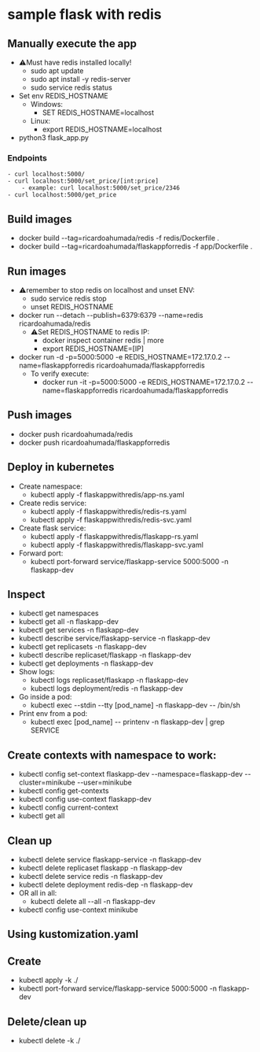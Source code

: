 # sample flask with redis

## Manually execute the app
- ⚠Must have redis installed locally!
	- sudo apt update
	- sudo apt install -y redis-server
	- sudo service redis status
- Set env REDIS_HOSTNAME
	- Windows: 
		- SET REDIS_HOSTNAME=localhost
	- Linux: 
		- export REDIS_HOSTNAME=localhost
- python3 flask_app.py

### Endpoints
	- curl localhost:5000/
	- curl localhost:5000/set_price/[int:price]
		- example: curl localhost:5000/set_price/2346
	- curl localhost:5000/get_price


## Build images
- docker build --tag=ricardoahumada/redis -f redis/Dockerfile .
- docker build --tag=ricardoahumada/flaskappforredis -f app/Dockerfile .

## Run images
- ⚠remember to stop redis on localhost and unset ENV:
	- sudo service redis stop
	- unset REDIS_HOSTNAME
- docker run --detach --publish=6379:6379 --name=redis ricardoahumada/redis
	- ⚠Set REDIS_HOSTNAME to redis IP:
		- docker inspect container redis | more
		- export REDIS_HOSTNAME=[IP]
- docker run -d -p=5000:5000 -e REDIS_HOSTNAME=172.17.0.2 --name=flaskappforredis ricardoahumada/flaskappforredis
	- To verify execute:
		- docker run -it -p=5000:5000 -e REDIS_HOSTNAME=172.17.0.2  --name=flaskappforredis ricardoahumada/flaskappforredis

## Push images
- docker push ricardoahumada/redis
- docker push ricardoahumada/flaskappforredis

## Deploy in kubernetes
- Create namespace:
	- kubectl apply -f flaskappwithredis/app-ns.yaml
- Create redis service:
	- kubectl apply -f flaskappwithredis/redis-rs.yaml
	- kubectl apply -f flaskappwithredis/redis-svc.yaml
- Create flask service:
	- kubectl apply -f flaskappwithredis/flaskapp-rs.yaml
	- kubectl apply -f flaskappwithredis/flaskapp-svc.yaml
- Forward port:
	- kubectl port-forward service/flaskapp-service 5000:5000 -n flaskapp-dev

## Inspect
- kubectl get namespaces
- kubectl get all -n flaskapp-dev
- kubectl get services -n flaskapp-dev
- kubectl describe service/flaskapp-service -n flaskapp-dev
- kubectl get replicasets -n flaskapp-dev
- kubectl describe replicaset/flaskapp -n flaskapp-dev
- kubectl get deployments -n flaskapp-dev
- Show logs:
	- kubectl logs replicaset/flaskapp -n flaskapp-dev 
	- kubectl logs deployment/redis -n flaskapp-dev 
- Go inside a pod:
	- kubectl exec --stdin --tty [pod_name] -n flaskapp-dev -- /bin/sh 
- Print env from a pod:
	- kubectl exec [pod_name] -- printenv -n flaskapp-dev | grep SERVICE

## Create contexts with namespace to work:
- kubectl config set-context flaskapp-dev --namespace=flaskapp-dev --cluster=minikube --user=minikube
- kubectl config get-contexts
- kubectl config use-context flaskapp-dev
- kubectl config current-context
- kubectl get all

## Clean up
- kubectl delete service flaskapp-service -n  flaskapp-dev
- kubectl delete replicaset flaskapp -n flaskapp-dev
- kubectl delete service redis -n  flaskapp-dev
- kubectl delete deployment redis-dep -n flaskapp-dev
- OR all in all:
	- kubectl delete all --all -n flaskapp-dev
- kubectl config use-context minikube

## Using kustomization.yaml

## Create
- kubectl apply -k ./
- kubectl port-forward service/flaskapp-service 5000:5000 -n flaskapp-dev

## Delete/clean up
- kubectl delete -k ./
